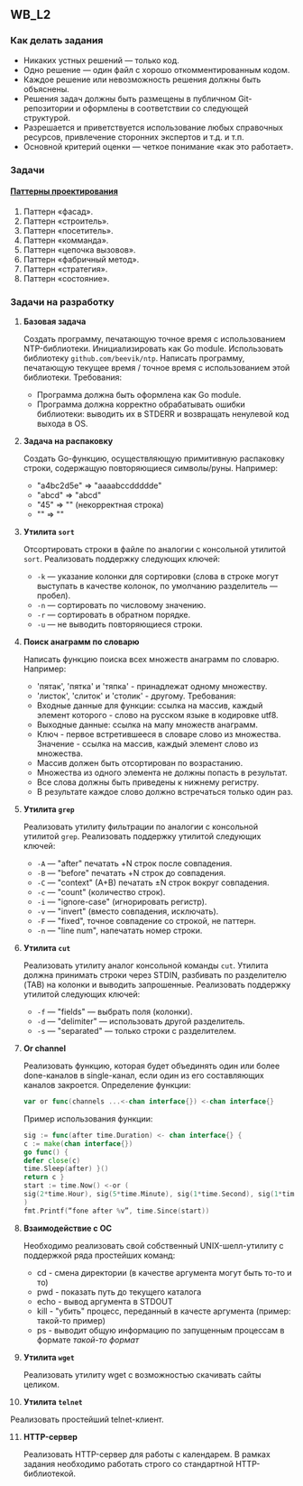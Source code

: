 ## WB_L2

### Как делать задания

- Никаких устных решений — только код.
- Одно решение — один файл с хорошо откомментированным кодом.
- Каждое решение или невозможность решения должны быть объяснены.
- Решения задач должны быть размещены в публичном Git-репозитории и оформлены в соответствии со следующей структурой.
- Разрешается и приветствуется использование любых справочных ресурсов, привлечение сторонних экспертов и т.д. и т.п.
- Основной критерий оценки — четкое понимание «как это работает».

### Задачи

#### [Паттерны проектирования](https://github.com/faringet/WB_L2/tree/master/pattern)

1. Паттерн «фасад».
2. Паттерн «строитель».
3. Паттерн «посетитель».
4. Паттерн «комманда».
5. Паттерн «цепочка вызовов».
6. Паттерн «фабричный метод».
7. Паттерн «стратегия».
8. Паттерн «состояние».

### Задачи на разработку

1. **Базовая задача**
   
   Создать программу, печатающую точное время с использованием NTP-библиотеки. Инициализировать как Go module. Использовать библиотеку `github.com/beevik/ntp`. Написать программу, печатающую текущее время / точное время с использованием этой библиотеки. Требования:
   - Программа должна быть оформлена как Go module.
   - Программа должна корректно обрабатывать ошибки библиотеки: выводить их в STDERR и возвращать ненулевой код выхода в OS.

2. **Задача на распаковку**
   
   Создать Go-функцию, осуществляющую примитивную распаковку строки, содержащую повторяющиеся символы/руны. Например:
   - "a4bc2d5e" => "aaaabccddddde"
   - "abcd" => "abcd"
   - "45" => "" (некорректная строка)
   - "" => ""
   

3. **Утилита `sort`**
   
   Отсортировать строки в файле по аналогии с консольной утилитой `sort`. Реализовать поддержку следующих ключей:
   - `-k` — указание колонки для сортировки (слова в строке могут выступать в качестве колонок, по умолчанию разделитель — пробел).
   - `-n` — сортировать по числовому значению.
   - `-r` — сортировать в обратном порядке.
   - `-u` — не выводить повторяющиеся строки.


4. **Поиск анаграмм по словарю**
   
   Написать функцию поиска всех множеств анаграмм по словарю. Например:
   - 'пятак', 'пятка' и 'тяпка' - принадлежат одному множеству.
   - 'листок', 'слиток' и 'столик' - другому. Требования:
   - Входные данные для функции: ссылка на массив, каждый элемент которого - слово на русском языке в кодировке utf8.
   - Выходные данные: ссылка на мапу множеств анаграмм.
   - Ключ - первое встретившееся в словаре слово из множества. Значение - ссылка на массив, каждый элемент слово из множества.
   - Массив должен быть отсортирован по возрастанию.
   - Множества из одного элемента не должны попасть в результат.
   - Все слова должны быть приведены к нижнему регистру.
   - В результате каждое слово должно встречаться только один раз.

5. **Утилита `grep`**
    
   Реализовать утилиту фильтрации по аналогии с консольной утилитой `grep`. Реализовать поддержку утилитой следующих ключей:
   - `-A` — "after" печатать +N строк после совпадения.
   - `-B` — "before" печатать +N строк до совпадения.
   - `-C` — "context" (A+B) печатать ±N строк вокруг совпадения.
   - `-c` — "count" (количество строк).
   - `-i` — "ignore-case" (игнорировать регистр).
   - `-v` — "invert" (вместо совпадения, исключать).
   - `-F` — "fixed", точное совпадение со строкой, не паттерн.
   - `-n` — "line num", напечатать номер строки.

6. **Утилита `cut`**
    
   Реализовать утилиту аналог консольной команды `cut`. Утилита должна принимать строки через STDIN, разбивать по разделителю (TAB) на колонки и выводить запрошенные.
   Реализовать поддержку утилитой следующих ключей:
   - `-f` — "fields" — выбрать поля (колонки).
   - `-d` — "delimiter" — использовать другой разделитель.
   - `-s` — "separated" — только строки с разделителем.
  
7. **Or channel**
    
   Реализовать функцию, которая будет объединять один или более done-каналов в single-канал, если один из его составляющих каналов закроется. Определение функции:
   ```go
   var or func(channels ...<-chan interface{}) <-chan interface{}
   ```
   Пример использования функции:
     ```go
   sig := func(after time.Duration) <- chan interface{} {
   c := make(chan interface{})
   go func() {
   defer close(c)
   time.Sleep(after) }()
   return c }
   start := time.Now() <-or (
   sig(2*time.Hour), sig(5*time.Minute), sig(1*time.Second), sig(1*time.Hour), sig(1*time.Minute),
   )
   fmt.Printf(“fone after %v”, time.Since(start))
   ```
     
8. **Взаимодействие с ОС**

   Необходимо реализовать свой собственный UNIX-шелл-утилиту с поддержкой ряда простейших команд:
   - cd <args> - смена директории (в качестве аргумента могут быть то-то и то)
   - pwd - показать путь до текущего каталога
   - echo <args> - вывод аргумента в STDOUT
   - kill <args> - "убить" процесс, переданный в качесте аргумента (пример: такой-то пример)
   - ps - выводит общую информацию по запущенным процессам в формате *такой-то формат*
  
9. **Утилита `wget`**

    Реализовать утилиту wget с возможностью скачивать сайты целиком.

10. **Утилита `telnet`**
    
   Реализовать простейший telnet-клиент.

11. **HTTP-сервер**
    
    Реализовать HTTP-сервер для работы с календарем. В рамках задания необходимо работать строго со стандартной HTTP-библиотекой.
    
   

